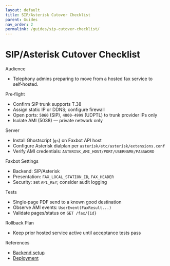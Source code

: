 ```yaml
---
layout: default
title: SIP/Asterisk Cutover Checklist
parent: Guides
nav_order: 2
permalink: /guides/sip-cutover-checklist/
---
```


# SIP/Asterisk Cutover Checklist

Audience
- Telephony admins preparing to move from a hosted fax service to self‑hosted.

Pre‑flight
- Confirm SIP trunk supports T.38
- Assign static IP or DDNS; configure firewall
- Open ports: `5060` (SIP), `4000‑4999` (UDPTL) to trunk provider IPs only
- Isolate AMI (5038) — private network only

Server
- Install Ghostscript (`gs`) on Faxbot API host
- Configure Asterisk dialplan per `asterisk/etc/asterisk/extensions.conf`
- Verify AMI credentials: `ASTERISK_AMI_HOST/PORT/USERNAME/PASSWORD`

Faxbot Settings
- Backend: SIP/Asterisk
- Presentation: `FAX_LOCAL_STATION_ID`, `FAX_HEADER`
- Security: set `API_KEY`; consider audit logging

Tests
- Single‑page PDF send to a known good destination
- Observe AMI events: `UserEvent(FaxResult...)`
- Validate pages/status on `GET /fax/{id}`

Rollback Plan
- Keep prior hosted service active until acceptance tests pass

References
- [Backend setup](/Faxbot/backends/sip-setup.html)
- [Deployment](/Faxbot/deployment/)


